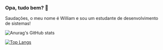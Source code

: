 ### Opa, tudo bem? 👋



<p>Saudações, o meu nome é William e sou um estudante de desenvolvimento de sistemas!</p>


![Anurag's GitHub stats](https://github-readme-stats.vercel.app/api?username=WilliamAraujo777&show_icons=true&theme=default)

[![Top Langs](https://github-readme-stats.vercel.app/api/top-langs/?username=WilliamAraujo777&layout=compact)](https://github.com/anuraghazra/github-readme-stats)

<!--
**WilliamAraujo777/WilliamAraujo777** is a ✨ _special_ ✨ repository because its `README.md` (this file) appears on your GitHub profile.

Here are some ideas to get you started:

- 🔭 I’m currently working on ...
- 🌱 I’m currently learning ...
- 👯 I’m looking to collaborate on ...
- 🤔 I’m looking for help with ...
- 💬 Ask me about ...
- 📫 How to reach me: ...
- 😄 Pronouns: ...
- ⚡ Fun fact: ...
-->
